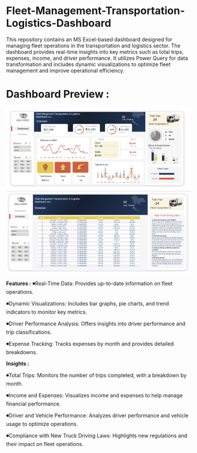 # Fleet-Management-Transportation-Logistics-Dashboard
This repository contains an MS Excel-based dashboard designed for managing fleet operations in the transportation and logistics sector. The dashboard provides real-time insights into key metrics such as total trips, expenses, income, and driver performance. It utilizes Power Query for data transformation and includes dynamic visualizations to optimize fleet management and improve operational efficiency.

# Dashboard Preview :
![Alt Text](https://github.com/rashi-tiwari21/logos/blob/main/Fleet%20Management%20Dashboard%20page%201.png )
![Alt Text](https://github.com/rashi-tiwari21/logos/blob/main/Fleet%20Management%20Dashboard%20page%202.png)

**Features :** 
◾Real-Time Data: Provides up-to-date information on fleet operations.

◾Dynamic Visualizations: Includes bar graphs, pie charts, and trend indicators to monitor key metrics.

◾Driver Performance Analysis: Offers insights into driver performance and trip classifications.

◾Expense Tracking: Tracks expenses by month and provides detailed breakdowns.

**Insights :** 

◾Total Trips: Monitors the number of trips completed, with a breakdown by month.

◾Income and Expenses: Visualizes income and expenses to help manage financial performance.

◾Driver and Vehicle Performance: Analyzes driver performance and vehicle usage to optimize operations.

◾Compliance with New Truck Driving Laws: Highlights new regulations and their impact on fleet operations.
